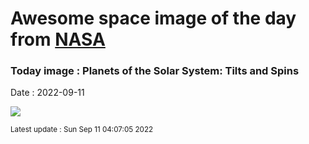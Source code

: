 
# Awesome space image of the day from [NASA](https://api.nasa.gov/)

### Today image : Planets of the Solar System: Tilts and Spins

Date : 2022-09-11


![](https://www.youtube.com/embed/my1euFQHH-o?rel=0)

<small>Latest update : Sun Sep 11 04:07:05 2022</small>


